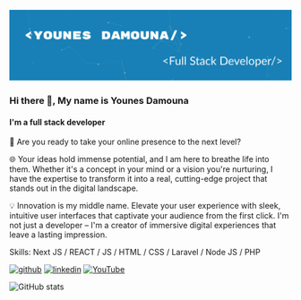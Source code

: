 ![I'm a full stack developer ](https://raw.githubusercontent.com/younes-damouna/younes-damouna/main/github-banner.png)

### Hi there 👋, My name is Younes Damouna
#### I'm a full stack developer 

🚀 Are you ready to take your online presence to the next level?

🌐 Your ideas hold immense potential, and I am here to breathe life into them. Whether it's a concept in your mind or a vision you're nurturing, I have the expertise to transform it into a real, cutting-edge project that stands out in the digital landscape.

💡 Innovation is my middle name. Elevate your user experience with sleek, intuitive user interfaces that captivate your audience from the first click. I'm not just a developer – I'm a creator of immersive digital experiences that leave a lasting impression.

Skills: Next JS / REACT / JS / HTML / CSS / Laravel / Node JS / PHP

<!--- 🔭 I’m currently working on this page. !--> 


[<img src='https://cdn.jsdelivr.net/npm/simple-icons@3.0.1/icons/github.svg' alt='github' height='40'>](https://github.com/younes-damouna)  [<img src='https://cdn.jsdelivr.net/npm/simple-icons@3.0.1/icons/linkedin.svg' alt='linkedin' height='40'>](https://www.linkedin.com/in/younes-damouna/)  [<img src='https://cdn.jsdelivr.net/npm/simple-icons@3.0.1/icons/youtube.svg' alt='YouTube' height='40'>](https://www.youtube.com/@younesdamouna5503)  

![GitHub stats](https://github-readme-stats.vercel.app/api?username=younes-damouna&show_icons=true)  


<!--
**younes-damouna/younes-damouna** is a ✨ _special_ ✨ repository because its `README.md` (this file) appears on your GitHub profile.

Here are some ideas to get you started:

- 🔭 I’m currently working on ...
- 🌱 I’m currently learning ...
- 👯 I’m looking to collaborate on ...
- 🤔 I’m looking for help with ...
- 💬 Ask me about ...
- 📫 How to reach me: ...
- 😄 Pronouns: ...
- ⚡ Fun fact: ...
-->
